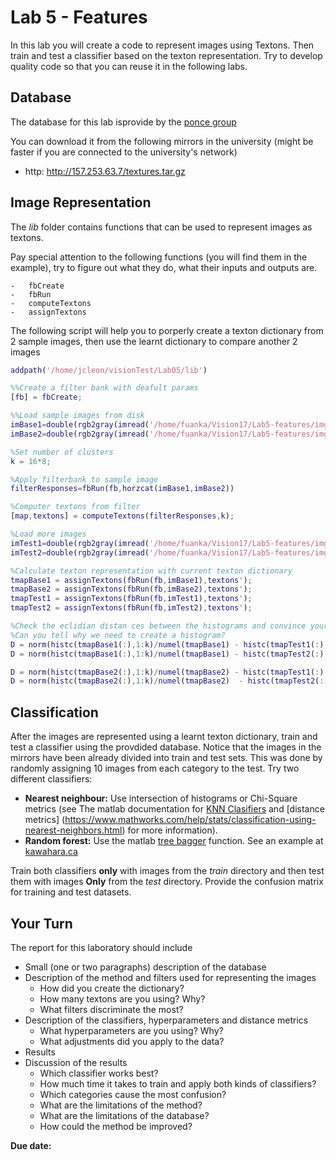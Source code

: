 
# Lab 5 - Features 

In this lab you will create a code to represent images using Textons. Then train and test a classifier based on the texton representation. 
Try to develop quality code so that you can reuse it in the following labs.

## Database

The database for this lab isprovide by the [ponce group](http://www-cvr.ai.uiuc.edu/ponce_grp/data/)

You can download it from the following mirrors in the university (might be faster if you are connected to the university's network)

-   http: http://157.253.63.7/textures.tar.gz
    
## Image Representation

The *lib* folder contains functions that can be used to represent images as textons.

Pay special attention to the following functions (you will find them in the example), try to figure out what they do, what their inputs and outputs are.

    -   fbCreate
    -   fbRun
    -   computeTextons
    -   assignTextons

The following script will help you to porperly create a texton dictionary from 2 sample images, then use the learnt dictionary to compare another 2 images

```Matlab
addpath('/home/jcleon/visionTest/Lab05/lib')

%%Create a filter bank with deafult params
[fb] = fbCreate;

%%Load sample images from disk
imBase1=double(rgb2gray(imread('/home/fuanka/Vision17/Lab5-features/img/person1.bmp')))/255;
imBase2=double(rgb2gray(imread('/home/fuanka/Vision17/Lab5-features/img/goat1.bmp')))/255;

%Set number of clusters
k = 16*8;

%Apply filterbank to sample image
filterResponses=fbRun(fb,horzcat(imBase1,imBase2))

%Computer textons from filter
[map,textons] = computeTextons(filterResponses,k);

%Load more images
imTest1=double(rgb2gray(imread('/home/fuanka/Vision17/Lab5-features/img/person2.bmp')))/255;
imTest2=double(rgb2gray(imread('/home/fuanka/Vision17/Lab5-features/img/goat2.bmp')))/255;

%Calculate texton representation with current texton dictionary
tmapBase1 = assignTextons(fbRun(fb,imBase1),textons');
tmapBase2 = assignTextons(fbRun(fb,imBase2),textons');
tmapTest1 = assignTextons(fbRun(fb,imTest1),textons');
tmapTest2 = assignTextons(fbRun(fb,imTest2),textons');

%Check the eclidian distan ces between the histograms and convince yourself that the images of the goats are closer beacuse they have similar texture pattern
%Can you tell why we need to create a histogram?
D = norm(histc(tmapBase1(:),1:k)/numel(tmapBase1) - histc(tmapTest1(:),1:k)/numel(tmapTest1))
D = norm(histc(tmapBase1(:),1:k)/numel(tmapBase1) - histc(tmapTest2(:),1:k)/numel(tmapTest2))

D = norm(histc(tmapBase2(:),1:k)/numel(tmapBase2) - histc(tmapTest1(:),1:k)/numel(tmapTest1))
D = norm(histc(tmapBase2(:),1:k)/numel(tmapBase2)  - histc(tmapTest2(:),1:k)/numel(tmapTest2))
```
    
## Classification

After the images are represented using a learnt texton dictionary, train and test a classifier using the provdided database. Notice that the images in the mirrors have been already divided into train and test sets. This was done by randomly assigning 10 images from each category to the test. Try two different classifiers:

-   **Nearest neighbour:** Use intersection of histograms or Chi-Square metrics (see The matlab documentation for  [KNN Clasifiers](https://www.mathworks.com/help/stats/classification-using-nearest-neighbors.html#btap7k2) and [distance metrics] (https://www.mathworks.com/help/stats/classification-using-nearest-neighbors.html)
    for more information).
-   **Random forest:** Use the matlab [tree bagger](http://www.mathworks.com/help/stats/treebagger.html) function. See an example at [kawahara.ca](http://kawahara.ca/matlab-treebagger-example/)

Train both classifiers **only** with images from the *train* directory and then test them with images **Only** from the *test* directory. Provide the confusion matrix for training and test datasets. 

## Your Turn

The report for this laboratory should include

-   Small (one or two paragraphs) description of the database
-   Description of the method and filters used for representing the images
    -   How did you create the dictionary?
    -   How many textons are you using? Why?
    -   What filters discriminate the most?
-   Description of the classifiers, hyperparameters and distance metrics
    -   What hyperparameters are you using? Why?
    -   What adjustments did you apply to the data?
-   Results
-   Discussion of the results
    -   Which classifier works best?
    -   How much time it takes to train and apply both kinds of classifiers?
    -   Which categories cause the most confusion?
    -   What are the limitations of the method?
    -   What are the limitations of the database?
    -   How could the method be improved?

         

**Due date:**


